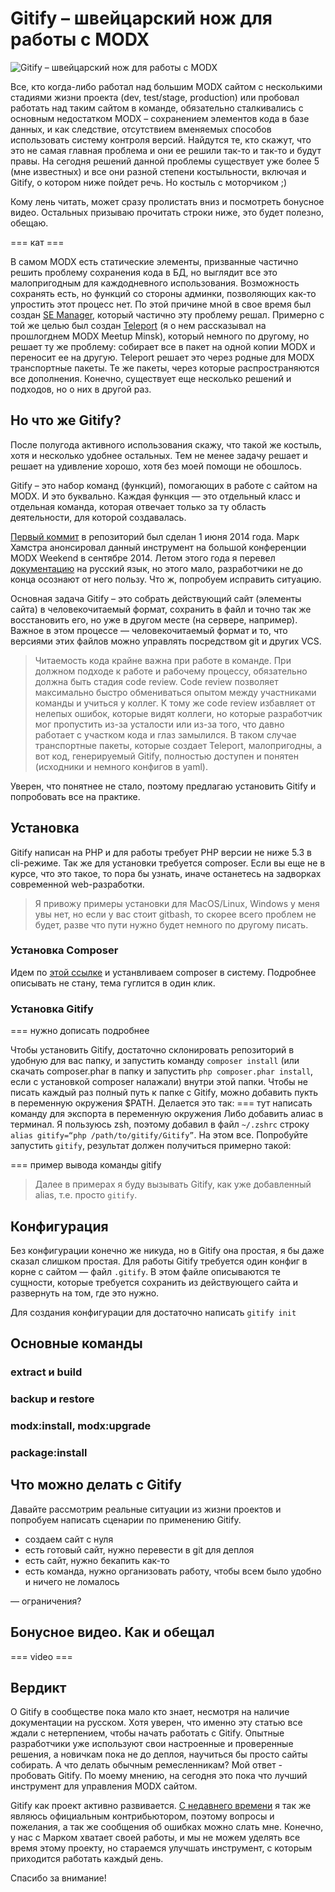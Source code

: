 # Gitify – швейцарский нож для работы с MODX

![Gitify – швейцарский нож для работы с MODX](https://dl.dropboxusercontent.com/u/4331938/gitify-swis-knife.jpg)

Все, кто когда-либо работал над большим MODX сайтом с несколькими стадиями жизни проекта (dev, test/stage, production) или пробовал работать над таким сайтом в команде, обязательно сталкивались с основным недостатком MODX – сохранением элементов кода в базе данных, и как следствие, отсутствием вменяемых способов использовать систему контроля версий. Найдутся те, кто скажут, что это не самая главная проблема и они ее решили так-то и так-то и будут правы. На сегодня решений данной проблемы существует уже более 5 (мне известных) и все они разной степени костыльности, включая и Gitify, о котором ниже пойдет речь. Но костыль с моторчиком ;)

Кому лень читать, может сразу пролистать вниз и посмотреть бонусное видео. Остальных призываю прочитать строки ниже, это будет полезно, обещаю.

=== кат ===

В самом MODX есть статические элементы, призванные частично решить проблему сохранения кода в БД, но выглядит все это малопригодным для каждодневного использования. Возможность сохранять есть, но функций со стороны админки, позволяющих как-то упростить этот процесс нет. По этой причине мной в свое время был создан [SE Manager](http://modx.com/extras/package/semanagerformodx), который частично эту проблему решал. Примерно с той же целью был создан [Teleport](https://github.com/modxcms/teleport) (я о нем рассказывал на прошлогднем MODX Meetup Minsk), который немного по другому, но решает ту же проблему: cобирает все в пакет на одной копии MODX и переносит ее на другую. Teleport решает это через родные для MODX транспортные пакеты. Те же пакеты, через которые распространяются все дополнения. Конечно, существует еще несколько решений и подходов, но о них в другой раз.

## Но что же Gitify?

После полугода активного использования скажу, что такой же костыль, хотя и несколько удобнее остальных. Тем не менее задачу решает и решает на удивление хорошо, хотя без моей помощи не обошлось.

Gitify – это набор команд (функций), помогающих в работе с сайтом на MODX. И это буквально. Каждая функция — это отдельный класс и отдельная команда, которая отвечает только за ту область деятельности, для которой создавалась. 

[Первый коммит](https://github.com/modmore/Gitify/commit/30f3bf181204934cc2c5cfeb256617f6ba8a6b51) в репозиторий был сделан 1 июня 2014 года. Марк Хамстра анонсировал данный инструмент на большой конференции MODX Weekend в сентябре 2014. Летом этого года я перевел [документацию](http://modmore.github.io/Gitify/ru/) на русский язык, но этого мало, разработчики не до конца осознают от него пользу. Что ж, попробуем исправить ситуацию.

Основная задача Gitify – это собрать действующий сайт (элементы сайта) в человекочитаемый формат, сохранить в файл и точно так же восстановить его, но уже в другом месте (на сервере, например). Важное в этом процессе — человекочитаемый формат и то, что версиями этих файлов можно управлять посредством git и других VCS.

> Читаемость кода крайне важна при работе в команде. При должном подходе к работе и рабочему процессу, обязательно должна быть стадия code review. Code review позволяет максимально быстро обмениваться опытом между участниками команды и учиться у коллег. К тому же code review избавляет от нелепых ошибок, которые видят коллеги, но которые разработчик мог пропустить из-за усталости или из-за того, что давно работает с участком кода и глаз замылился. В таком случае транспортные пакеты, которые создает Teleport, малопригодны, а вот код, генерируемый Gitify, полностью доступен и понятен (исходники и немного конфигов в yaml).

Уверен, что понятнее не стало, поэтому предлагаю установить Gitify и попробовать все на практике.

## Установка

Gitify написан на PHP и для работы требует PHP версии не ниже 5.3 в cli-режиме. Так же для установки требуется composer. Если вы еще не в курсе, что это такое, то пора бы узнать, иначе останетесь на задворках современной web-разработки.

> Я привожу примеры установки для MacOS/Linux, Windows у меня увы нет, но если у вас стоит gitbash, то скорее всего проблем не будет, разве что пути нужно будет немного по другому писать.

### Установка Composer

Идем по [этой ссылке](https://getcomposer.org/doc/00-intro.md) и устанвливаем composer в систему. Подробнее описывать не стану, тема гуглится в один клик.

### Установка Gitify

=== нужно дописать подробнее

Чтобы установить Gitify, достаточно склонировать репозиторий в удобную для вас папку, и запустить команду `composer install` (или скачать composer.phar в папку и запустить `php composer.phar install`, если с установкой composer налажали) внутри этой папки. Чтобы не писать каждый раз полный путь к папке с Gitify, можно добавить пукть в переменную окружения $PATH. Делается это так: 
=== тут написать команду для экспорта в переменную окружения
Либо добавить алиас в терминал. Я пользуюсь zsh, поэтому добавил в файл `~/.zshrc` строку `alias gitify=“php /path/to/gitify/Gitify”`. На этом все. Попробуйте запустить `gitify`, результат должен получиться примерно такой:

=== пример вывода команды gitify

> Далее в примерах я буду вызывать Gitify, как уже добавленный alias, т.е. просто `gitify`.

## Конфигурация

Без конфигурации конечно же никуда, но в Gitify она простая, я бы даже сказал слишком простая. Для работы Gitify требуется один конфиг в корне с сайтом — файл `.gitify`. В этом файле описываются те сущности, которые требуется сохранить из действующего сайта и развернуть на том, где это нужно.

Для создания конфигурации для достаточно написать `gitify init`

## Основные команды

### extract и build
### backup и restore
### modx:install, modx:upgrade
### package:install

## Что можно делать с Gitify

Давайте рассмотрим реальные ситуации из жизни проектов и попробуем написать сценарии по применению Gitify.

- создаем сайт с нуля
- есть готовый сайт, нужно перевести в git для деплоя
- есть сайт, нужно бекапить как-то
- есть команда, нужно организовать работу, чтобы всем было удобно и ничего не ломалось

— ограничения?

## Бонусное видео. Как и обещал

=== video ===

## Вердикт

О Gitify в сообществе пока мало кто знает, несмотря на наличие документации на русском. Хотя уверен, что именно эту статью все ждали с нетерпением, чтобы начать работать с Gitify. Опытные разработчики уже используют свои настроенные и проверенные решения, а новичкам пока не до деплоя, научиться бы просто сайты собирать. А что делать обычным ремесленникам? Мой ответ - пробовать Gitify. По моему мнению, на сегодня это пока что лучший инструмент для управления MODX сайтом.

Gitify как проект активно развивается. [С недавнего времени](https://twitter.com/mark_hamstra/status/653956905031872512) я так же являюсь официальным контрибьютором, поэтому вопросы и пожелания, а так же сообщения об ошибках можно слать мне. Конечно, у нас с Марком хватает своей работы, и мы не можем уделять все время этому проекту, но стараемся улучшать инструмент, с которым приходится работать каждый день. 

Спасибо за внимание!

